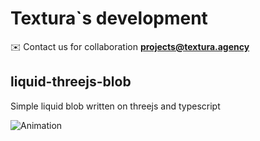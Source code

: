 # Textura`s development
✉️ Contact us for collaboration **projects@textura.agency**

## liquid-threejs-blob
Simple liquid blob written on threejs and typescript

![Animation](https://raw.githubusercontent.com/textura-agency/liquid-threejs-ball/main/public/animation.gif)

